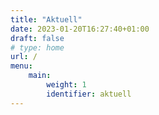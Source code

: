 ```yaml
---
title: "Aktuell"
date: 2023-01-20T16:27:40+01:00
draft: false
# type: home
url: /
menu:
    main:
        weight: 1
        identifier: aktuell
---
```


